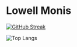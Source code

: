 # Lowell Monis


[![GitHub Streak](https://streak-stats.demolab.com/?user=lowell-monis&theme=dark)](https://git.io/streak-stats)

![Top Langs](https://github-readme-stats.vercel.app/api/top-langs/?username=lowell-monis&hide_progress=true)

<!---
lowell-monis/lowell-monis is a ✨ special ✨ repository because its `README.md` (this file) appears on your GitHub profile.
You can click the Preview link to take a look at your changes.
--->
